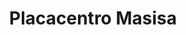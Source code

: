 ---
title: "Placacentro Masisa"
url: /caracas/placacentro-masisa-1-a-avenida-de-catia/
shop: comercio
---